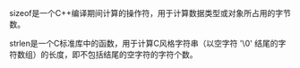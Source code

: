 sizeof是一个C++编译期间计算的操作符，用于计算数据类型或对象所占用的字节数。

strlen是一个C标准库中的函数，用于计算C风格字符串（以空字符 '\0' 结尾的字符数组）的长度，即不包括结尾的空字符的字符个数。